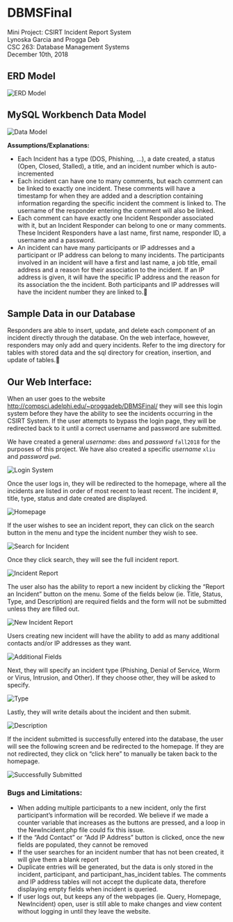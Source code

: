 # DBMSFinal

Mini Project: CSIRT Incident Report System  
Lynoska Garcia and Progga Deb  
CSC 263: Database Management Systems  
December 10th, 2018

## ERD Model

![ERD Model](/img/image10.jpg)

## MySQL Workbench Data Model

![Data Model](/img/image2.png)

**Assumptions/Explanations:**

* Each Incident has a type (DOS, Phishing, …), a date created, a status (Open, Closed, Stalled), a title, and an incident number which is auto-incremented
* Each incident can have one to many comments, but each comment can be linked to exactly one incident. These comments will have a timestamp for when they are added and a description containing information regarding the specific incident the comment is linked to. The username of the responder entering the comment will also be linked.
* Each comment can have exactly one Incident Responder associated with it, but an Incident Responder can belong to one or many comments. These Incident Responders have a last name, first name, responder ID, a username and a password.
* An incident can have many participants or IP addresses and a participant or IP address can belong to many incidents. The participants involved in an incident will have a first and last name, a job title, email address and a reason for their association to the incident. If an IP address is given, it will have the specific IP address and the reason for its association the the incident. Both participants and IP addresses will have the incident number they are linked to.

## Sample Data in our Database
Responders are able to insert, update, and delete each component of an incident directly through the database. On the web interface, however, responders may only add and query incidents. Refer to the img directory for tables with stored data and the sql directory for creation, insertion, and update of tables.

## Our Web Interface:

When an user goes to the website http://compsci.adelphi.edu/~proggadeb/DBMSFinal/ they will see this login system before they have the ability to see the incidents occurring in the CSIRT System. If the user attempts to bypass the login page, they will be redirected back to it until a correct username and password are submitted.

We have created a general *username*: ```dbms``` and *password* ```fall2018``` for the purposes of this project. We have also created a specific *username* ```xliu``` and *password* ```pwd```.

![Login System](/img/image6.png)

Once the user logs in, they will be redirected to the homepage, where all the incidents are listed in order of most recent to least recent. The incident #, title, type, status and date created are displayed.

![Homepage](/img/image11.png)

If the user wishes to see an incident report, they can click on the search button in the menu and type the incident number they wish to see.

![Search for Incident](/img/image3.png)

Once they click search, they will see the full incident report.

![Incident Report](/img/image8.png)

The user also has the ability to report a new incident by clicking the “Report an Incident” button on the menu. Some of the fields below (ie. Title, Status, Type, and Description) are required fields and the form will not be submitted unless they are filled out.

![New Incident Report](/img/image9.png)

Users creating new incident will have the ability to add as many additional contacts and/or IP addresses as they want.

![Additional Fields](/img/image7.png)

Next, they will specify an incident type (Phishing, Denial of Service, Worm or Virus, Intrusion, and Other). If they choose other, they will be asked to specify.

![Type](/img/image4.png)

Lastly, they will write details about the incident and then submit.

![Description](/img/image5.png)

If the incident submitted is successfully entered into the database, the user will see the following screen and be redirected to the homepage. If they are not redirected, they click on “click here” to manually be taken back to the homepage.

![Successfully Submitted](/img/image1.png)

### Bugs and Limitations:
* When adding multiple participants to a new incident, only the first participant’s information will be recorded. We believe if we made a counter variable that increases as the buttons are pressed, and a loop in the NewIncident.php file could fix this issue.
* If the “Add Contact” or “Add IP Address” button is clicked, once the new fields are populated, they cannot be removed
* If the user searches for an incident number that has not been created, it will give them a blank report
* Duplicate entries will be generated, but the data is only stored in the incident, participant, and participant_has_incident tables. The comments and IP address tables will not accept the duplicate data, therefore displaying empty fields when incident is queried.
* If user logs out, but keeps any of the webpages (ie. Query, Homepage, NewIncident) open, user is still able to make changes and view content without logging in until they leave the website.
